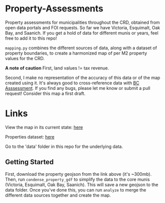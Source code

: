 # Property-Assessments
Property assessments for municipalities throughout the CRD, obtained from open data portals and FOI requests. So far we have Victoria, Esquimalt, Oak Bay, and Saanich. If you get a hold of data for different munis or years, feel free to add it to this repo!

`mapping.py` combines the different sources of data, along with a dataset of property boundaries, to create a harmonized map of per M2 property values for the CRD.

**A note of caution**
First, land values != tax revenue.

Second, I make no representation of the accuracy of this data or of the map created using it. It's always good to cross-reference data with [BC Asssessment](https://www.bcassessment.ca/?sp=1&act=). If you find any bugs, please let me know or submit a pull request! Consider this map a first draft.

# Links

View the map in its current state: [here](https://homesforliving.github.io/property-assessments/)

Properties dataset: [here](https://hub.arcgis.com/datasets/SIPP::crd-properties/explore?layer=3&location=48.440229%2C-123.278142%2C13.00)

Go to the 'data' folder in this repo for the underlying data.

## Getting Started
First, download the property geojson from the link above (it's ~300mb). Then, run `condense_property_gdf` to simplify the data to the core munis (Victoria, Esquimalt, Oak Bay, Saanich). This will save a new geojson to the data folder. Once you've done this, you can run `analyze` to merge the different data sources together and create the map.
